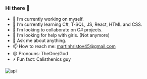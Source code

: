 ### Hi there 👋

- 🔭 I’m currently working on myself.
- 🌱 I’m currently learning  C#, T-SQL, JS, React, HTML and CSS.
- 👯 I’m looking to collaborate on C# projects.
- 🤔 I’m looking for help with girls. (Not anymore)
- 💬 Ask me about anything.
- 📫 How to reach me: martinhristov45@gmail.com
- 😄 Pronouns: TheOne/God
- ⚡ Fun fact: Calisthenics guy

![api](https://user-images.githubusercontent.com/81310884/180787323-a80d3436-a0f6-4f70-9059-1639e7e18ab9.svg)
